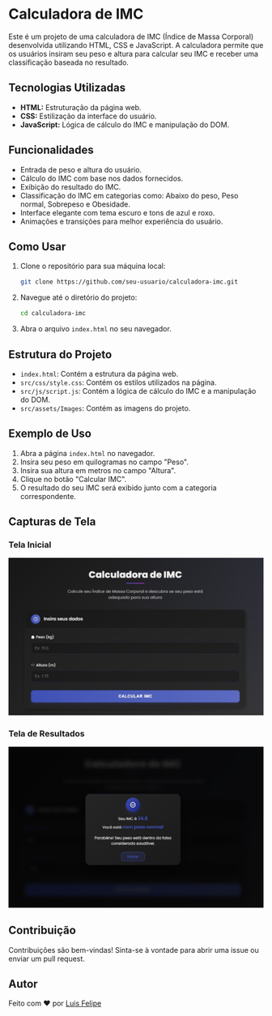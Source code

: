 # Calculadora de IMC

Este é um projeto de uma calculadora de IMC (Índice de Massa Corporal) desenvolvida utilizando HTML, CSS e JavaScript. A calculadora permite que os usuários insiram seu peso e altura para calcular seu IMC e receber uma classificação baseada no resultado.

## Tecnologias Utilizadas

- **HTML:** Estruturação da página web.
- **CSS:** Estilização da interface do usuário.
- **JavaScript:** Lógica de cálculo do IMC e manipulação do DOM.

## Funcionalidades

- Entrada de peso e altura do usuário.
- Cálculo do IMC com base nos dados fornecidos.
- Exibição do resultado do IMC.
- Classificação do IMC em categorias como: Abaixo do peso, Peso normal, Sobrepeso e Obesidade.
- Interface elegante com tema escuro e tons de azul e roxo.
- Animações e transições para melhor experiência do usuário.

## Como Usar

1. Clone o repositório para sua máquina local:
    ```sh
    git clone https://github.com/seu-usuario/calculadora-imc.git
    ```
2. Navegue até o diretório do projeto:
    ```sh
    cd calculadora-imc
    ```
3. Abra o arquivo `index.html` no seu navegador.

## Estrutura do Projeto

- `index.html`: Contém a estrutura da página web.
- `src/css/style.css`: Contém os estilos utilizados na página.
- `src/js/script.js`: Contém a lógica de cálculo do IMC e a manipulação do DOM.
- `src/assets/Images`: Contém as imagens do projeto.

## Exemplo de Uso

1. Abra a página `index.html` no navegador.
2. Insira seu peso em quilogramas no campo "Peso".
3. Insira sua altura em metros no campo "Altura".
4. Clique no botão "Calcular IMC".
5. O resultado do seu IMC será exibido junto com a categoria correspondente.

## Capturas de Tela

### Tela Inicial
![Tela Inicial](src/assets/Images/Principal.jpg)

### Tela de Resultados
![Tela de Resultados](src/assets/Images/Resultados.jpg)

## Contribuição

Contribuições são bem-vindas! Sinta-se à vontade para abrir uma issue ou enviar um pull request.

## Autor

Feito com ❤️ por [Luis Felipe](https://github.com/luisfsill)
